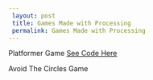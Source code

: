 ```yaml
---
 layout: post
 title: Games Made with Processing
 permalink: Games Made with Processing
---
```



Platformer Game <a href="/assets/files/PlatformerCode.txt">See Code Here</a>
<canvas data-processing-sources="/assets/files/Platformer.pde"></canvas>

Avoid The Circles Game
<canvas data-processing-sources="/assets/files/AvoidCirclesGame.pde"></canvas>
